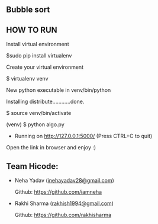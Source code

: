 Bubble sort
------------

HOW TO RUN
-----------
Install virtual environment
 
$sudo pip install virtualenv
 
Create your virtual environment
 
$ virtualenv venv

New python executable in venv/bin/python

Installing distribute............done.
 
$ source venv/bin/activate
 
(venv) $ python algo.py
* Running on http://127.0.0.1:5000/ (Press CTRL+C to quit)
 
 
Open the link in browser and enjoy :) 

Team Hicode:
-------------
* Neha Yadav (inehayadav28@gmail.com)

    Github: https://github.com/iamneha

* Rakhi Sharma (rakhish1994@gmail.com)

    Github: https://github.com/rakhisharma
